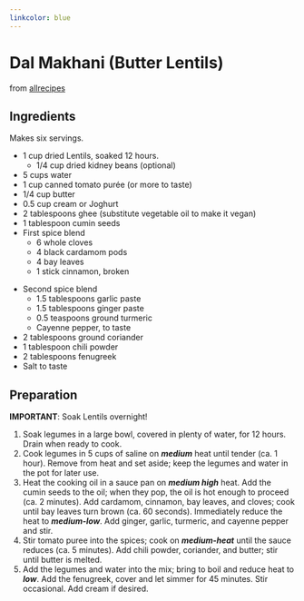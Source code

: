 ```yaml
---
linkcolor: blue
---
```


# Dal Makhani (Butter Lentils)

from [allrecipes](https://www.allrecipes.com/recipe/222667/dal-makhani-indian-lentils/)

## Ingredients

Makes six servings.

- 1 cup dried Lentils, soaked 12 hours.
    * 1/4 cup dried kidney beans (optional)
- 5 cups water
- 1 cup canned tomato purée (or more to taste)
- 1/4 cup butter 
- 0.5 cup cream or Joghurt
- 2 tablespoons ghee (substitute vegetable oil to make it vegan)
- 1 tablespoon cumin seeds
- First spice blend 
    * 6 whole cloves
    * 4 black cardamom pods
    * 4 bay leaves
    * 1 stick cinnamon, broken
* Second spice blend
    * 1.5 tablespoons garlic paste
    * 1.5 tablespoons ginger paste
    * 0.5 teaspoons ground turmeric
    * Cayenne pepper, to taste
* 2 tablespoons ground coriander
* 1 tablespoon chili powder
* 2 tablespoons fenugreek 
* Salt to taste

## Preparation

**IMPORTANT**: Soak Lentils overnight!

1. Soak legumes in a large bowl, covered in plenty of water, for 12 hours. Drain when ready to cook.
2. Cook legumes in 5 cups of saline on ***medium*** heat until tender (ca. 1 hour). Remove from heat and set aside; keep the legumes and water in the pot for later use.
3. Heat the cooking oil in a sauce pan on ***medium high*** heat. Add the cumin seeds to the oil; when they pop, the oil is hot enough to proceed (ca. 2 minutes). Add cardamom, cinnamon, bay leaves, and cloves; cook until bay leaves turn brown (ca. 60 seconds). Immediately reduce the heat to ***medium-low***. Add ginger, garlic, turmeric, and cayenne pepper and stir. 
4. Stir tomato puree into the spices; cook on ***medium-heat*** until the sauce reduces (ca. 5 minutes). Add chili powder, coriander, and butter; stir until butter is melted.
5. Add the legumes and water into the mix; bring to boil and reduce heat to ***low***. Add the fenugreek, cover and let simmer for 45 minutes. Stir occasional. Add cream if desired.
